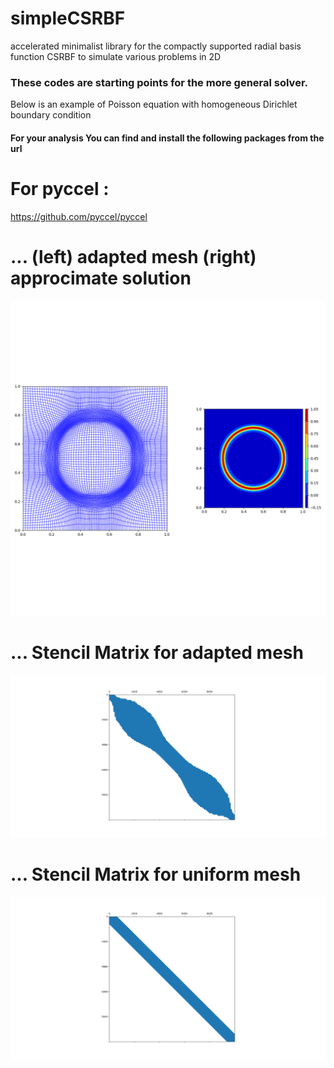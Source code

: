# simpleCSRBF
accelerated minimalist library for the compactly supported radial basis function CSRBF to simulate various problems in 2D

### These codes are starting points for the more general solver.

Below is an example of Poisson equation with homogeneous Dirichlet boundary condition


#### For your analysis You can find and install the following packages from the url

# For pyccel :
  
  https://github.com/pyccel/pyccel

# ... (left) adapted mesh (right) approcimate solution
![PNG](https://github.com/Bahari95/simpleCSRBF/blob/main/r_refinement_ex.png)

# ... Stencil Matrix for adapted mesh
![PNG](https://github.com/Bahari95/simpleCSRBF/blob/main/r-refinement_matrix.png)

# ... Stencil Matrix for uniform mesh
![PNG](https://github.com/Bahari95/simpleCSRBF/blob/main/uniform_matrix.png)
